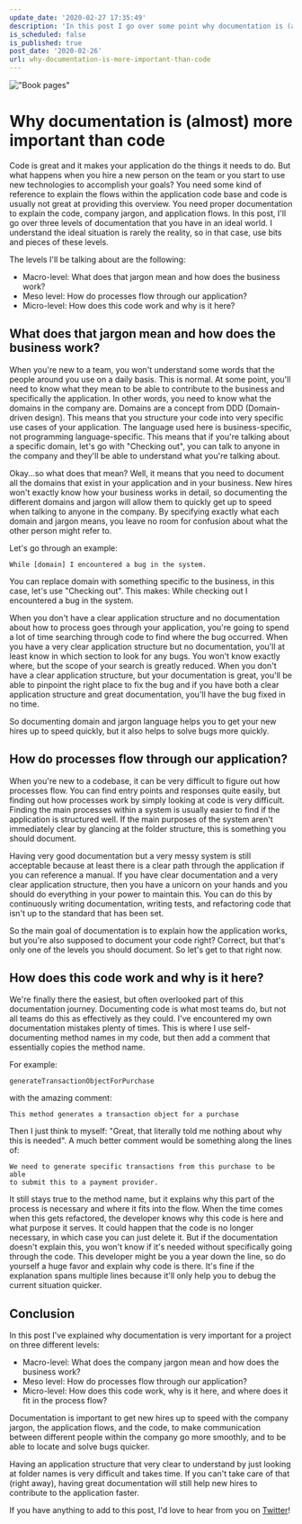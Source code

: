 ```yaml
---
update_date: '2020-02-27 17:35:49'
description: 'In this post I go over some point why documentation is (almost) more important than code for any application. If you want new people to get up to speed quickly and have them contribute quicker, you might want to document the macro, meso, and micro aspects of your application.'
is_scheduled: false
is_published: true
post_date: '2020-02-26'
url: why-documentation-is-more-important-than-code
---
```

!["Book pages"](/images/articles/book-pages.jpeg)
# Why documentation is (almost) more important than code
Code is great and it makes your application do the things it needs to do. But what happens when you hire a new person on the team or you start to use new technologies to accomplish your goals? You need some kind of reference to explain the flows within the application code base and code is usually not great at providing this overview. You need proper documentation to explain the code, company jargon, and application flows. In this post, I'll go over three levels of documentation that you have in an ideal world. I understand the ideal situation is rarely the reality, so in that case, use bits and pieces of these levels.

The levels I'll be talking about are the following:

- Macro-level: What does that jargon mean and how does the business work?
- Meso level: How do processes flow through our application?
- Micro-level: How does this code work and why is it here?

## What does that jargon mean and how does the business work?
When you're new to a team, you won't understand some words that the people around you use on a daily basis. This is normal. At some point, you'll need to know what they mean to be able to contribute to the business and specifically the application. In other words, you need to know what the domains in the company are. Domains are a concept from DDD (Domain-driven design). This means that you structure your code into very specific use cases of your application. The language used here is business-specific, not programming language-specific. This means that if you're talking about a specific domain, let's go with "Checking out", you can talk to anyone in the company and they'll be able to understand what you're talking about. 

Okay...so what does that mean? Well, it means that you need to document all the domains that exist in your application and in your business. New hires won't exactly know how your business works in detail, so documenting the different domains and jargon will allow them to quickly get up to speed when talking to anyone in the company. By specifying exactly what each domain and jargon means, you leave no room for confusion about what the other person might refer to.

Let's go through an example:

```
While [domain] I encountered a bug in the system. 
```

You can replace domain with something specific to the business, in this case, let's use "Checking out". This makes: While checking out I encountered a bug in the system.

When you don't have a clear application structure and no documentation about how to process goes through your application, you're going to spend a lot of time searching through code to find where the bug occurred. When you have a very clear application structure but no documentation, you'll at least know in which section to look for any bugs. You won't know exactly where, but the scope of your search is greatly reduced. When you don't have a clear application structure, but your documentation is great, you'll be able to pinpoint the right place to fix the bug and if you have both a clear application structure and great documentation, you'll have the bug fixed in no time.

So documenting domain and jargon language helps you to get your new hires up to speed quickly, but it also helps to solve bugs more quickly. 

## How do processes flow through our application?
When you're new to a codebase, it can be very difficult to figure out how processes flow. You can find entry points and responses quite easily, but finding out how processes work by simply looking at code is very difficult. Finding the main processes within a system is usually easier to find if the application is structured well. If the main purposes of the system aren't immediately clear by glancing at the folder structure, this is something you should document.

Having very good documentation but a very messy system is still acceptable because at least there is a clear path through the application if you can reference a manual. If you have clear documentation and a very clear application structure, then you have a unicorn on your hands and you should do everything in your power to maintain this. You can do this by continuously writing documentation, writing tests, and refactoring code that isn't up to the standard that has been set. 

So the main goal of documentation is to explain how the application works, but you're also supposed to document your code right? Correct, but that's only one of the levels you should document. So let's get to that right now.

## How does this code work and why is it here?
We're finally there the easiest, but often overlooked part of this documentation journey. Documenting code is what most teams do, but not all teams do this as effectively as they could. I've encountered my own documentation mistakes plenty of times. This is where I use self-documenting method names in my code, but then add a comment that essentially copies the method name. 

For example: 

```
generateTransactionObjectForPurchase
```

with the amazing comment:

```
This method generates a transaction object for a purchase
```

Then I just think to myself: "Great, that literally told me nothing about why this is needed". A much better comment would be something along the lines of:

```
We need to generate specific transactions from this purchase to be able 
to submit this to a payment provider.
```

It still stays true to the method name, but it explains why this part of the process is necessary and where it fits into the flow. When the time comes when this gets refactored, the developer knows why this code is here and what purpose it serves. It could happen that the code is no longer necessary, in which case you can just delete it. But if the documentation doesn't explain this, you won't know if it's needed without specifically going through the code. This developer might be you a year down the line, so do yourself a huge favor and explain why code is there. It's fine if the explanation spans multiple lines because it'll only help you to debug the current situation quicker.

## Conclusion

In this post I've explained why documentation is very important for a project on three different levels:

- Macro-level: What does the company jargon mean and how does the business work?
- Meso level: How do processes flow through our application?
- Micro-level: How does this code work, why is it here, and where does it fit in the process flow?

Documentation is important to get new hires up to speed with the company jargon, the application flows, and the code, to make communication between different people within the company go more smoothly, and to be able to locate and solve bugs quicker. 

Having an application structure that very clear to understand by just looking at folder names is very difficult and takes time. If you can't take care of that (right away), having great documentation will still help new hires to contribute to the application faster. 

If you have anything to add to this post, I'd love to hear from you on [Twitter](https://twitter.com/RJElsinga)!